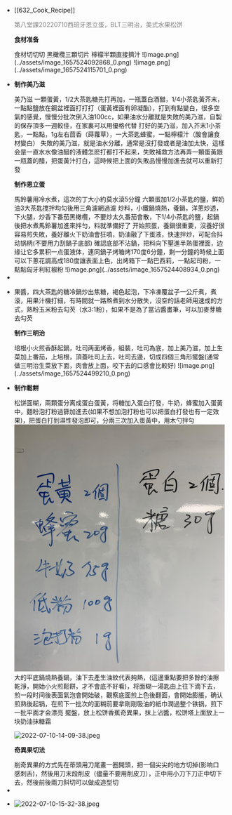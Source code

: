 - [[632_Cook_Recipe]] <p style="color:grey">第八堂課20220710西班牙恩立蛋，BLT三明治，美式水果松饼</p>
  
  <p style="font-weight:bold">食材准备</p>
  食材切切切
  黑橄欖三顆切片
  檸檬半顆直接擠汁
  ![image.png](../assets/image_1657524092868_0.png)
  ![image.png](../assets/image_1657524115701_0.png)
- <p style="font-weight:bold">制作美乃滋</p>
  美乃滋 一顆蛋黃，1/2大茶匙糖先打再加，一瓶蓋白酒醋，1/4小茶匙黃芥末，一點點鹽放在鋼盆裡面打打打（蛋黃裡面有卵凝酯），打到有點變白，很多空氣的感覺，慢慢分批次倒入油100cc，如果油水分離就是失敗的美乃滋，自製的保存頂多一週較佳，在家裏可以用優格代替
  打好的美乃滋，加入芥末1小茶匙，一點點，1g左右茴香（蒔蘿草），一大茶匙蜂蜜，一點檸檬汁（酸會讓食材變白）
  失敗的美乃滋，就是油水分離，通常是沒打發或者是油加太快，這樣会是一直水水像油醋的液體怎麽打都打不起来，失敗補救方法再弄一顆蛋黃跟一瓶蓋的醋，把蛋黃汁打白，這時候把上面的失敗品慢慢加進去就可以重新打發
  
  <p style="font-weight:bold">制作恩立蛋</p>
  馬鈴薯用冷水煮，這次的丁大小約莫水滾5分鐘
  六顆蛋加1/2小茶匙的鹽，鮮奶油3大茶匙搅拌均匀後用三角濾網過濾
  炒料，小鐵鍋燒熱，養鍋，洋蔥炒透，下火腿，炒香下番茄黑橄欖，不要炒太久番茄會散，下1/4小茶匙的鹽，起鍋後把水煮馬鈴薯加進來拌匀，料就準備好了
  开始煎蛋，養鍋很重要，沒養好很容易煎失敗，養好離火下奶油會狂噴，奶油融了下蛋液，快速拌炒，可配合抖动锅柄(不要用力刮鍋子底部) 確認底部不沾鍋，把料向下壓進半熟蛋裡面，边缘让它多累积一点蛋液体，連同鍋子烤箱烤170度6分鐘，剩一分鐘的時候上面可以下蔥花調高成180度讓表面上色，出烤箱下一點巴西莉，一點起司粉，一點點匈牙利紅椒粉
  ![image.png](../assets/image_1657524408934_0.png)
-
- 果醬，四大茶匙的糖冷鍋炒出焦糖，褐色起泡，下冷凍覆盆子一公斤煮，煮滾，用果汁機打細，有時間就一路熬煮到水分散失，沒空的話老師用速成的方式，熟粉玉米粉去勾芡（水3:1粉），如果不是為了當沾醬畫筆，可以加麥芽糖去勾芡
  
  <p style="font-weight:bold">制作三明治</p>
  培根小火煎香酥起鍋，吐司两面烤香，組裝，吐司為底，加上美乃滋，加上生菜加上番茄，上培根，頂蓋吐司上去，吐司去邊，切成四個三角形擺盤(通常做三明治生菜放下面，肉會放上面，咬下去的口感會比較好)
  ![image.png](../assets/image_1657524499210_0.png)
- <p style="font-weight:bold">制作鬆餅</p>
  
  松饼面糊，兩顆蛋分离成蛋白蛋黃，将糖加入蛋白打發，牛奶，蜂蜜加入蛋黃中，麵粉泡打粉過篩加進去(如果不想加泡打粉也可以把蛋白打發也有一定效果)，把蛋白打到濕性發泡即可，分兩三次加入蛋黃中，用木勺拌勻
  ![image.png](../assets/image_1657524572440_0.png)
  大的平底鍋燒熱養鍋，油下去產生油紋代表夠熱，(這邊重點要把多餘的油擦乾淨，開始小火煎鬆餅，才不會底不好看)，将面糊一湯匙由上往下滴下去，煎一段时间後表面氣泡會開始破，觀察底面煎上色後翻面，會開始膨脹，确认煎熟後起锅，在煎下一批次的面糊前要拿剛剛吸油的紙巾潤過整个铁锅，煎下一批平面才会漂亮
  擺盤，放上松饼香蕉奇異果，抹上沾醬，松饼塔上面放上一块奶油抹糖霜
  
  ![2022-07-10-14-09-38.jpeg](../assets/2022-07-10-14-09-38.jpeg) 
  
  <p style="font-weight:bold">奇異果切法</p>
  削奇異果的方式先在蒂頭用刀尾畫一圈開頭，把一個尖尖的地方切掉(影响口感刺舌)，然後用刀末段削皮（儘量不要用削皮刀），正中用小刀下刀正中切下去，然後前後兩刀斜切可以做成造型切
-
- ![2022-07-10-15-32-38.jpeg](../assets/2022-07-10-15-32-38.jpeg)